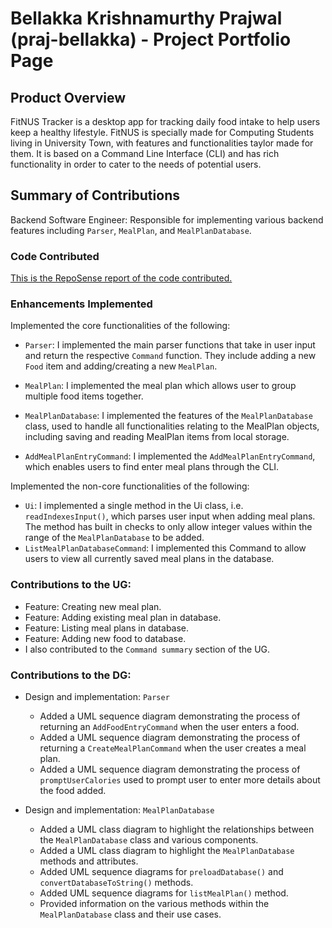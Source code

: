 # Bellakka Krishnamurthy Prajwal (praj-bellakka) - Project Portfolio Page

## Product Overview
FitNUS Tracker is a desktop app for tracking daily food intake to help users keep a healthy lifestyle.
FitNUS is specially made for Computing Students living in University Town, with features and
functionalities taylor made for them. It is based on a Command Line Interface (CLI) and has
rich functionality in order to cater to the needs of potential users.


## Summary of Contributions
Backend Software Engineer: Responsible for implementing various backend features including
`Parser`, `MealPlan`, and `MealPlanDatabase`.

### Code Contributed

[This is the RepoSense report of the code contributed.](https://nus-cs2113-ay2122s1.github.io/tp-dashboard/?search=&sort=groupTitle&sortWithin=title&timeframe=commit&mergegroup=&groupSelect=groupByRepos&breakdown=true&checkedFileTypes=docs~functional-code~test-code~other&since=2021-09-25&tabOpen=true&tabType=authorship&tabAuthor=praj-bellakka&tabRepo=AY2122S1-CS2113T-W12-1%2Ftp%5Bmaster%5D&authorshipIsMergeGroup=false&authorshipFileTypes=docs~functional-code~test-code&authorshipIsBinaryFileTypeChecked=false)


### Enhancements Implemented

Implemented the core functionalities of the following:
- `Parser`: I implemented the main parser functions that take in user input and return the respective `Command` function. 
They include adding a new `Food` item and adding/creating a new `MealPlan`.

- `MealPlan`: I implemented the meal plan which allows user to group multiple food items together.

- `MealPlanDatabase`: I implemented the  features of the `MealPlanDatabase` class, used to handle
  all functionalities relating to the MealPlan objects, including saving and reading MealPlan items from local storage.

- `AddMealPlanEntryCommand`: I implemented the `AddMealPlanEntryCommand`, which enables users
  to find enter meal plans through the CLI.

Implemented the non-core functionalities of the following:
- `Ui`: I implemented a single method in the Ui class, i.e. `readIndexesInput()`, which parses user input when adding meal plans. 
The method has built in checks to only allow integer values within the range of the `MealPlanDatabase` to be added.
- `ListMealPlanDatabaseCommand`: I implemented this Command to allow users to view all currently saved meal plans in the database.

### Contributions to the UG:
- Feature: Creating new meal plan.
- Feature: Adding existing meal plan in database.
- Feature: Listing meal plans in database.
- Feature: Adding new food to database.
- I also contributed to the `Command summary` section of the UG.

### Contributions to the DG:
- Design and implementation: `Parser`
  - Added a UML sequence diagram demonstrating the process of returning an `AddFoodEntryCommand` when the user enters a food. 
  - Added a UML sequence diagram demonstrating the process of returning a `CreateMealPlanCommand` when the user creates a meal plan.
  - Added a UML sequence diagram demonstrating the process of `promptUserCalories` used to prompt user to enter more details about the food added. 


- Design and implementation: `MealPlanDatabase`
    - Added a UML class diagram to highlight the relationships between the `MealPlanDatabase`
      class and various components.
    - Added a UML class diagram to highlight the `MealPlanDatabase` methods and attributes.
    - Added UML sequence diagrams for `preloadDatabase()` and `convertDatabaseToString()` methods.
    - Added UML sequence diagrams for `listMealPlan()` method.
    - Provided information on the various methods within the `MealPlanDatabase` class and their use cases.


